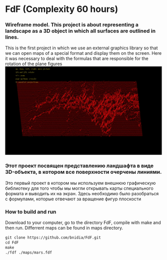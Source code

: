 # FdF (Complexity 60 hours)
### Wireframe model. This project is about representing a landscape as a 3D object in which all surfaces are outlined in lines.
This is the first project in which we use an external graphics library so that we can open maps of a special format and display them on the screen. Here it was necessary to deal with the formulas that are responsible for the rotation of the plane figures
![FdF Mars landscape demontration](https://github.com/bnidia/FdF/blob/master/FdF_video_demonstration.gif)

### Этот проект посвящен представлению ландшафта в виде 3D-объекта, в котором все поверхности очерчены линиями.
Это первый проект в котором мы используем внешнюю графическую библиотеку для того чтобы мы могли открывать карты специального формата и выводить их на экран. Здесь необходимо было разобраться с формулами, которые отвечают за вращение фигур плоскости

### How to build and run
Download to your computer, go to the directory FdF, compile with make and then run.
Differrent maps can be found in maps directory. 
```
git clone https://github.com/bnidia/FdF.git
cd FdF
make
./fdf ./maps/mars.fdf
```
